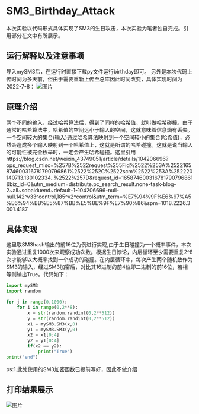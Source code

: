 # SM3_Birthday_Attack
本次实验以代码形式具体实现了SM3的生日攻击，本次实验为笔者独自完成。引用部分在文中有所展示。
## 运行解释以及注意事项
导入mySM3后，在运行时直接下载py文件运行birthday即可。
另外是本次代码上传时间为多天前，但由于需要重新上传至总库因此时间改变，具体实现时间为2022-7-8： 
![图片](https://user-images.githubusercontent.com/105708747/180755146-aa0013e0-c60a-4434-a570-491989295e9b.png)
## 原理介绍
两个不同的输入，经过哈希算法后，得到了同样的哈希值，就叫做哈希碰撞。由于通常的哈希算法中，哈希值的空间远小于输入的空间，这就意味着信息熵有丢失。一个空间较大的集合(输入)通过哈希算法映射到一个空间较小的集合(哈希值)，必然会造成多个输入映射到一个哈希值上，这就是所谓的哈希碰撞。这就是说当输入的可能性被完全枚举时，一定会产生哈希碰撞。这里引用https://blog.csdn.net/weixin_43749051/article/details/104206696?ops_request_misc=%257B%2522request%255Fid%2522%253A%2522165874600316781790796861%2522%252C%2522scm%2522%253A%252220140713.130102334..%2522%257D&request_id=165874600316781790796861&biz_id=0&utm_medium=distribute.pc_search_result.none-task-blog-2~all~sobaiduend~default-1-104206696-null-null.142^v33^control,185^v2^control&utm_term=%E7%94%9F%E6%97%A5%E6%94%BB%E5%87%BB%E5%8E%9F%E7%90%86&spm=1018.2226.3001.4187
## 具体实现
这里取SM3hash输出的前16位为例进行实现,由于生日碰撞为一个概率事件，本次实验通过重复1000次来观察成功次数。根据生日悖论，内层循环至少需要重复2^8次才能够以大概率找到一个成功的碰撞。在内层循环中，每次产生两个随机数作为SM3的输入，经过SM3加密后，对比其16进制的前4位即二进制的前16位，若相等则输出True。代码如下：
```python
import mySM3
import random

for j in range(0,1000):
    for i in range(0,2**8):
        x = str(random.randint(0,2**512))
        y = str(random.randint(0,2**512))
        x1 = mySM3.SM3(x,0)
        y1 = mySM3.SM3(y,0)
        x2 = x1[0:4]
        y2 = y1[0:4]
        if(x2 == y2):
            print("True")
print("end")
```
ps:1.此处使用的SM3加密函数已提前写好，因此不做介绍
## 打印结果展示
![图片](https://user-images.githubusercontent.com/105708747/180758961-fd36dd14-017b-48db-bd2c-f0364d8f27a2.png)

